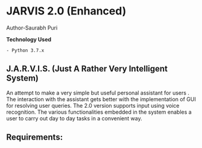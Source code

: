 
# JARVIS 2.0 (Enhanced)

Author-Saurabh Puri

**Technology Used**
```
- Python 3.7.x

```

## J.A.R.V.I.S. (Just A Rather Very Intelligent System)

An attempt to make a very simple but useful personal assistant for users . 
The interaction with the assistant gets better with the implementation of GUI for resolving user queries.
The 2.0 version supports input using voice recognition.
The various functionalities embedded in the system enables a user to carry out day to day tasks in a convenient way.


## Requirements:


